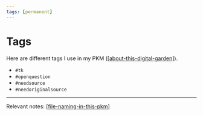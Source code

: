 ```yaml
---
tags: [permanent]
---
```


# Tags

Here are different tags I use in my PKM ([[about-this-digital-garden]]).

- `#tk`
- `#openquestion`
- `#needsource`
- `#needoriginalsource`

---
Relevant notes: [[file-naming-in-this-pkm]]

[//begin]: # "Autogenerated link references for markdown compatibility"
[about-this-digital-garden]: about-this-digital-garden "About This Digital Garden"
[file-naming-in-this-pkm]: file-naming-in-this-pkm "File Naming in This PKM"
[//end]: # "Autogenerated link references"